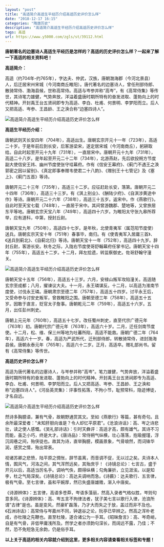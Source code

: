 ```yaml
---
layout: "post"
title: "高适简介高适生平经历介绍高适历史评价怎么样"
date: "2018-12-17 16:15"
categories: "隋唐历史"
description: "高适简介高适生平经历介绍高适历史评价怎么样"
tags: 高适
url: https://www.y5000.com/zgls/st/39112.html
---
```






**唐朝著名的边塞诗人高适生平经历是怎样的？高适的历史评价怎么样？一起来了解一下高适的相关资料吧！**

 **高适简介：**

高适（约704年-约765年），字达夫、仲武，汉族，唐朝渤海郡（今河北景县）人，后迁居宋州宋城（今河南商丘睢阳）。唐代著名的边塞诗人，曾任刑部侍郎、散骑常侍、渤海县候，世称高常侍。高适与岑参并称“高岑”，有《高常侍集》等传世，其诗笔力雄健，气势奔放，洋溢着盛唐时期所特有的奋发进取、蓬勃向上的时代精神。开封禹王台五贤祠即专为高适、李白、杜甫、何景明、李梦阳而立。后人又把高适、岑参、王昌龄、王之涣合称“边塞四诗人”。

![高适简介高适生平经历介绍高适历史评价怎么样](https://img.y5000.com/uploads/allimg/181221/9185aff077095b559e92254a6a8be8f0.jpg)

 **高适生平经历介绍：**

唐朝武则天长安四年（704年），高适出生。唐朝玄宗开元十一年（723年），高适二十岁。于是年前后到长安，后客游梁宋，遂定居宋城（今河南商丘），躬耕取给。自此时起至开元十九年（731年），一直居宋中。唐朝开元十九年（731年），高适二十八岁。是年起至开元二十二年（734年），北游燕赵，先后欲投朔方节度副大使信安王祎、幽州节度使张守珪幕府。作有《信安王幕府》、《蓟门不遇王之涣郭密之因以留别》、《真定即事奉赠韦使君二十八韵》、《赠别王十七管记》及《塞上》、《蓟门五首》等诗。

唐朝开元二十三年（735年），高适三十二岁。应征赶赴长安，落第。唐朝开元二十四年（736年），高适三十三岁。有《淇上别业》、《酬陆少府》、《自淇涉黄途中作》等诗。唐朝开元二十六年（738年），高适三十五岁。返宋中。作《燕歌行》。自此时至天宝七载（748年），一直居于宋中。其间曾游魏郡、楚地等，又曾旅居东平等地。唐朝玄宗天宝八年（749年），高适四十六岁。为睢阳太守张九皋所荐举，应有道科，中第，授封丘尉。

唐朝天宝九年（750年），高适四十七岁。是年秋，北使青夷军（属范阳节度使）送兵。唐朝玄宗天宝十年（751年）春事毕，南归。有《使青夷军入居庸三首》、《送兵到蓟北》、《自蓟北归》等诗。唐朝天宝十一年（752年），高适四十九岁。辞封丘尉，客游长安。秋冬之际，入陇右节度使哥舒翰幕府任掌书记。唐朝天宝十四年（755年），高适五十二岁。十二月，拜左拾遗，转监察御史。佐哥舒翰守潼关。

![高适简介高适生平经历介绍高适历史评价怎么样](https://img.y5000.com/uploads/allimg/181221/1c2de68bddae2ea24ea7e3eb0022c0b0.jpg)

唐朝天宝十五年（756年），高适五十三岁。六月，安禄山叛军攻陷潼关。高适随玄宗至成都；八月，擢谏议大夫。十一月，永王璘谋反。十二月，以高适为淮南节度使，讨伐永王璘。唐朝肃宗至德二年（757年），高适五十四岁。讨平永王后，又受命参与讨安史叛军，曾救睢阳之围。唐朝至德三年（758年），高适五十五岁。因敢于直言，贬官太子詹事。唐朝乾元二年（759年），高适五十六岁。五月，出任彭州刺史。

唐朝上元元年（760年），高适五十七岁。改任蜀州刺史，直至代宗广德元年（763年）初。唐朝代宗广德元年（763年），高适六十岁。二月，迁任剑南节度使。十二月，松、维、保三州等地为吐蕃所陷，高适不能救。唐朝广德二年（764年），高适六十一岁。春，高适为严武所代，迁刑部侍郎，转散骑常侍，进封渤海县侯。唐朝永泰元年（765年），高适六十二岁。正月，高适卒。赠礼部尚书。留有《高常侍集》等传世。

 **高适历史评价怎么样？**

高适为唐代著名的边塞诗人，与岑参并称"高岑"。笔力雄健，气势奔放，洋溢着盛唐时期所特有的奋发进取、蓬勃向上的时代精神。开封禹王台五贤祠即专为高适、李白、杜甫、何景明、李梦阳而立。后人又把高适、岑参、王昌龄、王之涣和称"边塞四诗人"。《河岳英灵集》：评事性拓落，不拘小节，耻预常科，隐迹博徒，才名自远。

![高适简介高适生平经历介绍高适历史评价怎么样](https://img.y5000.com/uploads/allimg/181221/37c66fe59e77c2c5e03294874f5e2c8f.jpg)

然诗多胸臆语，兼有气骨，故朝野通赏其文。至如《燕歌行》等篇，甚有奇句。且余所最深爱者："未知肝胆向谁是？令人却忆平原君"。《沧浪诗话》：高、岑之诗悲壮，读之使人感慨。《吴礼部诗话》：引时天彝评：高适才高，颇有雄气。其诗不习而能，虽乏小巧，终是大才。《唐诗品》：常侍朔气纵横，壮心落落，抱瑜握瑾，浮沉闾巷之间，殆侠徒也。故其为诗，直举胸臆，模画景象，气骨琅然，而词锋华润，感赏之情，殆出常表。

视诸苏卿之悲愤，陆平原之惆怅，辞节虽离，而音调不促，无以过之矣。夫诗本人情，囿风气，河洛之间，其气浑然远矣，其殆庶乎！《诗镜总论》：七言古，盛于开元以后，高适当厉名手。调响气佚，颇得纵横；勾角廉折，立见涯涘。以是知李，杜之气局深矣。《诗镜总论》：高达夫调响而急。《诗薮》：达夫歌行、五言律，极有气骨。至七言律，虽和平婉厚，然已失盛唐雄赡，渐入中唐矣。

《诗源辨体》：五言律，高语多苍莽，岑语多藻丽，然高入录者气格似胜，岑则句意多同。《诗源辨体》：高、岑五言不拘律法者，犹子美七言以歌行入律，沧浪所谓"古律"是也。虽是变风，然豪旷磊落，乃才大而失之于放，盖过而非不及也。《石洲诗话》：高常侍与岑嘉州不同，钟退谷之论，阮亭已早辨之。然高之浑朴老成，亦杜陵之先鞭也。直至杜陵，遂合诸公为一手耳。《昭昧詹言》：高、岑奇峭，自是有气骨，非低甲庸浅所及。然学之者亦须韵句深长，而阔远不露，乃佳；不然，恐不免短急无余韵，仍是俗手耳。

 **以上关于高适的相关内容就介绍到这里，更多相关内容请查看相关标签和专题！**
